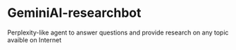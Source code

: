 # GeminiAI-researchbot
Perplexity-like agent to answer questions and provide research on any topic avaible on Internet

